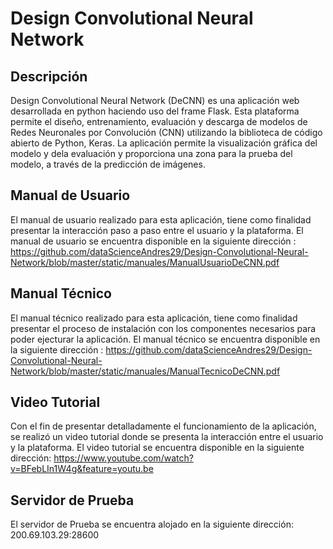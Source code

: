 # Design Convolutional Neural Network

## Descripción

Design Convolutional Neural Network (DeCNN) es una aplicación web desarrollada en python haciendo uso del frame Flask. Esta plataforma permite el diseño, entrenamiento, evaluación y descarga de modelos de Redes Neuronales por Convolución (CNN) utilizando la biblioteca de código abierto de Python, Keras. La aplicación permite la visualización gráfica del modelo y dela evaluación y proporciona una zona para la prueba del modelo, a través de la predicción de imágenes.


## Manual de Usuario

El manual de usuario realizado para esta aplicación, tiene como finalidad presentar la interacción paso a paso entre el usuario y la plataforma. El manual de usuario se encuentra disponible en la siguiente dirección : https://github.com/dataScienceAndres29/Design-Convolutional-Neural-Network/blob/master/static/manuales/ManualUsuarioDeCNN.pdf

## Manual Técnico

El manual técnico realizado para esta aplicación, tiene como finalidad presentar el proceso de instalación con los componentes necesarios para poder ejecturar la aplicación. El manual técnico se encuentra disponible en la siguiente dirección : https://github.com/dataScienceAndres29/Design-Convolutional-Neural-Network/blob/master/static/manuales/ManualTecnicoDeCNN.pdf

## Video Tutorial 
Con el fin de presentar detalladamente el funcionamiento de la aplicación, se realizó un video tutorial donde se presenta la interacción entre el usuario y la plataforma. El video tutorial se encuentra disponible en la siguiente dirección: https://www.youtube.com/watch?v=BFebLIn1W4g&feature=youtu.be

## Servidor de Prueba
El servidor de Prueba se encuentra alojado en la siguiente dirección: 200.69.103.29:28600
